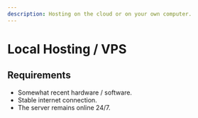```yaml
---
description: Hosting on the cloud or on your own computer.
---
```


# Local Hosting / VPS

## Requirements

* Somewhat recent hardware / software.
* Stable internet connection.
* The server remains online 24/7.

